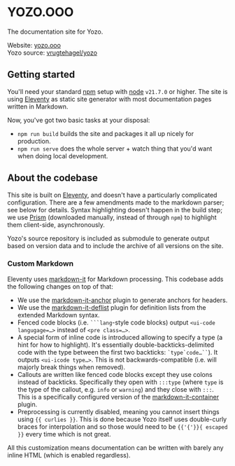 # YOZO.OOO

The documentation site for Yozo.

Website: [yozo.ooo](https://yozo.ooo/) \
Yozo source: [vrugtehagel/yozo](https://github.com/vrugtehagel/yozo)

## Getting started

You'll need your standard [npm](https://www.npmjs.com/) setup with [node](https://nodejs.org/) `v21.7.0` or higher. The site is using [Eleventy](https://11ty.dev/) as static site generator with most documentation pages written in Markdown.

Now, you've got two basic tasks at your disposal:
- `npm run build` builds the site and packages it all up nicely for production.
- `npm run serve` does the whole server + watch thing that you'd want when doing local development.


## About the codebase


This site is built on [Eleventy](https://11ty.dev/), and doesn't have a particularly complicated configuration. There are a few amendments made to the markdown parser; see below for details. Syntax highlighting doesn't happen in the build step; we use [Prism](https://prismjs.com/) (downloaded manually, instead of through `npm`) to highlight them client-side, asynchronously.

Yozo's source repository is included as submodule to generate output based on version data and to include the archive of all versions on the site.

### Custom Markdown

Eleventy uses [markdown-it](https://markdown-it.github.io/markdown-it/) for Markdown processing. This codebase adds the following changes on top of that:

- We use the [markdown-it-anchor](https://www.npmjs.com/package/markdown-it-anchor) plugin to generate anchors for headers.
- We use the [markdown-it-deflist](https://www.npmjs.com/package/markdown-it-deflist) plugin for definition lists from the extended Markdown syntax.
- Fenced code blocks (i.e. ` ```lang `-style code blocks) output `<ui-code langugage=…>` instead of `<pre class=…>`.
- A special form of inline code is introduced allowing to specify a type (a hint for how to highlight). It's essentially double-backticks-delimited code with the type between the first two backticks: ``` `type`code…`` ```). It outputs `<ui-icode type…>`. This is not backwards-compatible (i.e. will majorly break things when removed).
- Callouts are written like fenced code blocks except they use colons instead of backticks. Specifically they open with `:::type` (where `type` is the type of the callout, e.g. `info` or `warning`) and they close with `:::`. This is a specifically configured version of the [markdown-it-container](https://www.npmjs.com/package/markdown-it-container) plugin.
- Preprocessing is currently disabled, meaning you cannot insert things using `{{ curlies }}`. This is done because Yozo itself uses double-curly braces for interpolation and so those would need to be `{{'{'}}{ escaped }}` every time which is not great.

All this customization means documentation can be written with barely any inline HTML (which is enabled regardless).
